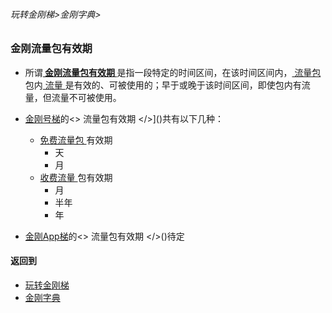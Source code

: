 ###### 玩转金刚梯>金刚字典>
### 金刚流量包有效期

- 所谓[<strong> 金刚流量包有效期 </strong>](https://github.com/a2zitpro/web/blob/master/kkdatatrafficpackagevalidityperiod.md)是指一段特定的时间区间，在该时间区间内，[ 流量包 ]()包内[ 流量 ]()是有效的、可被使用的；早于或晚于该时间区间，即使包内有流量，但流量不可被使用。
-  [金刚号梯]()的<> 流量包有效期 </>]()共有以下几种：
   - [ 免费流量包 ]()有效期
      - 天
      - 月
   - [ 收费流量 ]()包有效期
      - 月
      - 半年
      - 年

-  [金刚App梯]()的<> 流量包有效期 </>()待定

#### 返回到
- [玩转金刚梯](https://github.com/a2zitpro/web/blob/master/LadderFree/A.md)
- [金刚字典](https://github.com/a2zitpro/web/blob/master/LadderFree/kkDictionary/KKDictionary.md)

